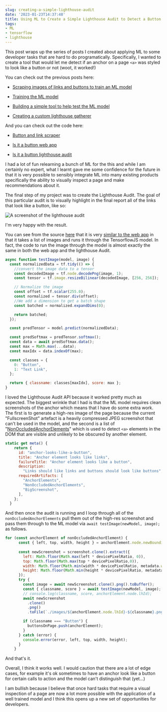 ```yaml
---
slug: creating-a-simple-lighthouse-audit
date: '2023-01-23T14:37:48'
title: Using ML to Create a Simple Lighthouse Audit to Detect a Button
tags:
- ML
- tensorflow
- lighthouse
---
```


This post wraps up the series of posts I created about applying ML to some developer tasks that are hard to do programatically. Specifically, I wanted to create a tool that would let me detect if an anchor on a page `<a>` was styled to look like a button or not (woot, it worked!)

You can check out the previous posts here:

*   [Scraping images of links and buttons to train an ML model](https://paul.kinlan.me/button-and-link-scraping-for-ml-training/)
    
*   [Training the ML model](https://paul.kinlan.me/training-the-button-detector-ml-model/)
    
*   [Building a simple tool to help test the ML model](https://paul.kinlan.me/ml-deno-fresh-tensorflow/)
    
*   [Creating a custom lighthouse gatherer](https://paul.kinlan.me/lighthouse-full-res-screenshot-gatherer/)
    

And you can check out the code here:

*   [Button and link scraper](https://github.com/PaulKinlan/button-and-link-scraper)
    
*   [Is it a button web app](https://github.com/PaulKinlan/is-it-a-button-web-app)
    
*   [Is it a button lighthouse audit](https://github.com/PaulKinlan/is-it-a-button-lighthouse-audit)
    

I had a lot of fun relearning a bunch of ML for the this and while I am certainly no expert, what I learnt gave me some confidence for the future in that it is very possible to sensibly integrate ML into many existing products specifically the ability to visually inspect a page and make recommendations about it.

The final step of my project was to create the Lighthouse Audit. The goal of this particular audit is to visually highlight in the final report all of the links that look like a button, like so:

![A screenshot of the lighthouse audit](/images/2023-01-23-audit-screenshot.png)

I'm very happy with the result.

You can see from the source [here](https://github.com/PaulKinlan/is-it-a-button-lighthouse-audit/blob/main/audit/anchor-looks-like-a-button.js) that it is very [similar to the web app](https://paul.kinlan.me/ml-deno-fresh-tensorflow/) in that it takes a list of images and runs it through the TensorflowJS model. In fact, the code to run the image through the model is almost exactly the same in both the web app and the lighthouse Audit.

```JavaScript
async function testImage(model, image) {
  const normalizedData = tf.tidy(() => {
    //convert the image data to a tensor
    const decodedImage = tf.node.decodePng(image, 1);
    const tensor = tf.image.resizeBilinear(decodedImage, [256, 256]);

    // Normalize the image
    const offset = tf.scalar(255.0);
    const normalized = tensor.div(offset);
    //We add a dimension to get a batch shape
    const batched = normalized.expandDims(0);

    return batched;
  });

  const predTensor = model.predict(normalizedData);

  const predSoftmax = predTensor.softmax();
  const data = await predSoftmax.data();
  const max = Math.max(...data);
  const maxIdx = data.indexOf(max);

  const classes = {
    0: "Button",
    1: "Text Link",
  };

  return { classname: classes[maxIdx], score: max };
}
```

I loved the Lighthouse Audit API because it worked pretty much as expected. The biggest wrinkle that I had is that the ML model requires clean screenshots of the anchor which means that I have do some extra work. The first is to generate a high-res image of the page because the current "FullscreenShot" artefact is a heavily compressed JPEG screenshot that can't be used in the model, and the second is a list of "[NonOccludedAnchorElements](https://paul.kinlan.me/ml-deno-fresh-tensorflow/)" which is used to detect `<a>` elements in the DOM that are visible and unlikely to be obscured by another element.

```JavaScript
static get meta() {
    return {
      id: "anchor-looks-like-a-button",
      title: "Anchor element looks like links",
      failureTitle: "Anchor element looks like a button",
      description:
        "Links should like links and buttons should look like buttons",
      requiredArtifacts: [
        "AnchorElements",
        "NonOccludedAnchorElements",
        "BigScreenshot",
      ],
    };
  }
```

And then once the audit is running and I loop through all of the `nonOccludedAnchorElements` pull them out of the high-res screenshot and pass them through to the ML model via `await testImage(newModel, image);` as follows.

```JavaScript
for (const anchorElement of nonOccludedAnchorElement) {
      const { left, top, width, height } = anchorElement.node.newBoundingRect;
     
      const newScreenshot = screenshot.clone().extract({
        left: Math.floor(Math.max(left * devicePixelRatio, 0)),
        top: Math.floor(Math.max(top * devicePixelRatio,0)),
        width: Math.floor(Math.min(width * devicePixelRatio, metadata.width)),
        height: Math.floor(Math.min(height * devicePixelRatio, metadata.height)),
      });
      try {
        const image = await newScreenshot.clone().png().toBuffer();
        const { classname, score } = await testImage(newModel, image);
        // console.log(classname, score, anchorElement.node.lhId);
        await newScreenshot
          .clone()
          .png()
          .toFile(`./images/${anchorElement.node.lhId}-${classname}.png`);

        if (classname === "Button") {
          buttonsOnPage.push(anchorElement);
        }
      } catch (error) {
        console.error(error, left, top, width, height);
      }
    }
```

And that's it.

Overall, I think it works well. I would caution that there are a lot of edge cases, for example it's ok sometimes to have an anchor look like a button for certain calls to action and the model can't distinguish that (yet...)

I am bullish because I believe that once hard tasks that require a visual inspection of a page are now a lot more possible with the application of a well trained model and I think this opens up a new set of opportunities for developers.
